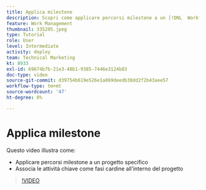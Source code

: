 ```yaml
---
title: Applica milestone
description: Scopri come applicare percorsi milestone a un [!DNL  Workfront] progettare e associare le attività chiave come fasi cardine all’interno del progetto.
feature: Work Management
thumbnail: 335205.jpeg
type: Tutorial
role: User
level: Intermediate
activity: deploy
team: Technical Marketing
kt: 8933
exl-id: 69674b7b-21e3-48b1-9385-7446e3124b83
doc-type: video
source-git-commit: d39754b619e526e1a869deedb38dd2f2b43aee57
workflow-type: tm+mt
source-wordcount: '47'
ht-degree: 0%

---
```


# Applica milestone

Questo video illustra come:

* Applicare percorsi milestone a un progetto specifico
* Associa le attività chiave come fasi cardine all’interno del progetto

>[!VIDEO](https://video.tv.adobe.com/v/335205/?quality=12)
